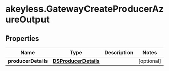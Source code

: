 # akeyless.GatewayCreateProducerAzureOutput

## Properties

Name | Type | Description | Notes
------------ | ------------- | ------------- | -------------
**producerDetails** | [**DSProducerDetails**](DSProducerDetails.md) |  | [optional] 


